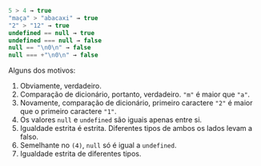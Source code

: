 

```js no-beautify
5 > 4 → true
"maça" > "abacaxi" → true
"2" > "12" → true
undefined == null → true
undefined === null → false
null == "\n0\n" → false
null === +"\n0\n" → false
```

Alguns dos motivos:

1. Obviamente, verdadeiro.
2. Comparação de dicionário, portanto, verdadeiro. `"m"` é maior que `"a"`.
3. Novamente, comparação de dicionário, primeiro caractere `"2"` é maior que o primeiro caractere `"1"`.
4. Os valores `null` e `undefined` são iguais apenas entre si.
5. Igualdade estrita é estrita. Diferentes tipos de ambos os lados levam a falso.
6. Semelhante no `(4)`, `null` só é igual a `undefined`.
7. Igualdade estrita de diferentes tipos.
